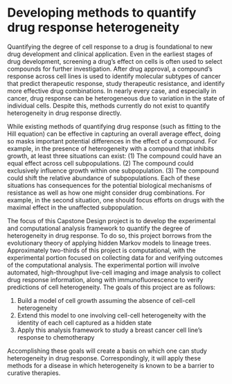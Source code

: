 # Developing methods to quantify drug response heterogeneity 

Quantifying the degree of cell response to a drug is foundational to new drug development and clinical application. Even in the earliest stages of drug development, screening a drug’s effect on cells is often used to select compounds for further investigation. After drug approval, a compound’s response across cell lines is used to identify molecular subtypes of cancer that predict therapeutic response, study therapeutic resistance, and identify more effective drug combinations. In nearly every case, and especially in cancer, drug response can be heterogeneous due to variation in the state of individual cells. Despite this, methods currently do not exist to quantify heterogeneity in drug response directly.

While existing methods of quantifying drug response (such as fitting to the Hill equation) can be effective in capturing an overall average effect, doing so masks important potential differences in the effect of a compound. For example, in the presence of heterogeneity with a compound that inhibits growth, at least three situations can exist: (1) The compound could have an equal effect across cell subpopulations. (2) The compound could exclusively influence growth within one subpopulation. (3) The compound could shift the relative abundance of subpopulations. Each of these situations has consequences for the potential biological mechanisms of resistance as well as how one might consider drug combinations. For example, in the second situation, one should focus efforts on drugs with the maximal effect in the unaffected subpopulation.

The focus of this Capstone Design project is to develop the experimental and computational analysis framework to quantify the degree of heterogeneity in drug response. To do so, this project borrows from the evolutionary theory of applying hidden Markov models to lineage trees. Approximately two-thirds of this project is computational, with the experimental portion focused on collecting data for and verifying outcomes of the computational analysis. The experimental portion will involve automated, high-throughput live-cell imaging and image analysis to collect drug response information, along with immunofluorescence to verify predictions of cell heterogeneity. The goals of this project are as follows:

1.	Build a model of cell growth assuming the absence of cell-cell heterogeneity
2.	Extend this model to one involving cell-cell heterogeneity with the identity of each cell captured as a hidden state
3.	Apply this analysis framework to study a breast cancer cell line’s response to chemotherapy

Accomplishing these goals will create a basis on which one can study heterogeneity in drug response. Correspondingly, it will apply these methods for a disease in which heterogeneity is known to be a barrier to curative therapies.
